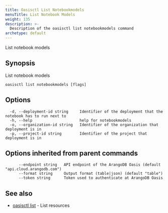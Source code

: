 ```yaml
---
title: Oasisctl List Notebookmodels
menuTitle: List Notebook Models
weight: 135
description: >-
  Description of the oasisctl list notebookmodels command
archetype: default
---
```

List notebook models

## Synopsis

List notebook models

```
oasisctl list notebookmodels [flags]
```

## Options

```
  -d, --deployment-id string     Identifier of the deployment that the notebook has to run next to
  -h, --help                     help for notebookmodels
  -o, --organization-id string   Identifier of the organization that deployment is in
  -p, --project-id string        Identifier of the project that deployment is in
```

## Options inherited from parent commands

```
      --endpoint string   API endpoint of the ArangoDB Oasis (default "api.cloud.arangodb.com")
      --format string     Output format (table|json) (default "table")
      --token string      Token used to authenticate at ArangoDB Oasis
```

## See also

* [oasisctl list](_index.md)	 - List resources

